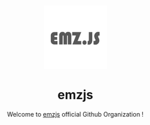 <div align="center">
<img src="https://raw.githubusercontent.com/emzjs/.github/main/profile/profile.png"  height="145px" width="145px"></center>
<!-- align="center" -->
  
# emzjs 

Welcome to [emzjs](https://npmjs.com/emz) official Github Organization !
</div>
